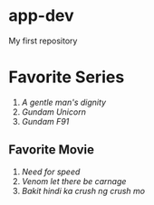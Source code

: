 # app-dev
My first repository
# **Favorite Series**
1. *A gentle man's dignity*
2. *Gundam Unicorn*
3. *Gundam F91*
## Favorite Movie
1. *Need for speed*
2. *Venom let there be carnage*
3. *Bakit hindi ka crush ng crush mo*
